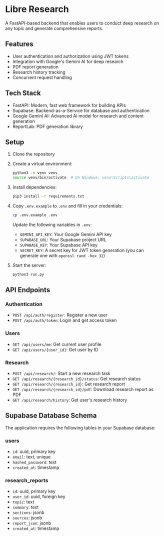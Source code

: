 # Libre Research

A FastAPI-based backend that enables users to conduct deep research on any topic and generate comprehensive reports.

## Features

- User authentication and authorization using JWT tokens
- Integration with Google's Gemini AI for deep research
- PDF report generation
- Research history tracking
- Concurrent request handling

## Tech Stack

- FastAPI: Modern, fast web framework for building APIs
- Supabase: Backend-as-a-Service for database and authentication
- Google Gemini AI: Advanced AI model for research and content generation
- ReportLab: PDF generation library

## Setup

1. Clone the repository
2. Create a virtual environment:
   ```bash
   python3 -m venv venv
   source venv/bin/activate  # On Windows: venv\Scripts\activate
   ```
3. Install dependencies:
   ```bash
   pip3 install -r requirements.txt
   ```
4. Copy `.env.example` to `.env` and fill in your credentials:

   ```bash
   cp .env.example .env
   ```

   Update the following variables in `.env`:

   - `GEMINI_API_KEY`: Your Google Gemini API key
   - `SUPABASE_URL`: Your Supabase project URL
   - `SUPABASE_KEY`: Your Supabase API key
   - `SECRET_KEY`: A secret key for JWT token generation (you can generate one with `openssl rand -hex 32`)

5. Start the server:
   ```bash
   python3 run.py
   ```

## API Endpoints

### Authentication

- `POST /api/auth/register`: Register a new user
- `POST /api/auth/token`: Login and get access token

### Users

- `GET /api/users/me`: Get current user profile
- `GET /api/users/{user_id}`: Get user by ID

### Research

- `POST /api/research/`: Start a new research task
- `GET /api/research/{research_id}/status`: Get research status
- `GET /api/research/{research_id}`: Get research report
- `GET /api/research/{research_id}/pdf`: Download research report as PDF
- `GET /api/research/history`: Get user's research history

## Supabase Database Schema

The application requires the following tables in your Supabase database:

### users

- `id`: uuid, primary key
- `email`: text, unique
- `hashed_password`: text
- `created_at`: timestamp

### research_reports

- `id`: uuid, primary key
- `user_id`: uuid, foreign key
- `topic`: text
- `summary`: text
- `sections`: jsonb
- `sources`: jsonb
- `report_json`: jsonb
- `created_at`: timestamp
